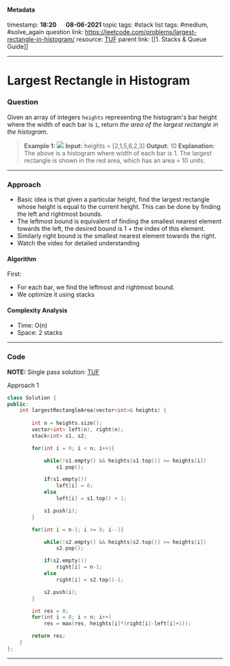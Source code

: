 #### Metadata

timestamp: **18:20**  &emsp;  **08-06-2021**
topic tags: #stack
list tags: #medium, #solve_again 
question link: https://leetcode.com/problems/largest-rectangle-in-histogram/
resource: [TUF](https://www.youtube.com/watch?v=X0X6G-eWgQ8&list=PLgUwDviBIf0p4ozDR_kJJkONnb1wdx2Ma&index=81)
parent link: [[1. Stacks & Queue Guide]]

---

# Largest Rectangle in Histogram

### Question

Given an array of integers `heights` representing the histogram's bar height where the width of each bar is `1`, return _the area of the largest rectangle in the histogram_.

>**Example 1:**
![](https://assets.leetcode.com/uploads/2021/01/04/histogram.jpg)
**Input:** heights = \[2,1,5,6,2,3\]
**Output:** 10
**Explanation:** The above is a histogram where width of each bar is 1.
The largest rectangle is shown in the red area, which has an area = 10 units.

---


### Approach
- Basic idea is that given a particular height, find the largest rectangle whose height is equal to the current height. This can be done by finding the left and rightmost bounds.
- The leftmost bound is equivalent of finding the smallest nearest element towards the left, the desired bound is 1 + the index of this element.
- Similarly right bound is the smallest nearest element towards the right.
- Watch the video for detailed understanding
#### Algorithm
First:
- For each bar, we find the leftmost and rightmost bound.
- We optimize it using stacks


#### Complexity Analysis

- Time: O(n)
- Space: 2 stacks


---


### Code

**NOTE:** Single pass solution: [TUF](https://www.youtube.com/watch?v=jC_cWLy7jSI&list=PLgUwDviBIf0p4ozDR_kJJkONnb1wdx2Ma&index=82)

Approach 1
``` cpp
class Solution {
public:
    int largestRectangleArea(vector<int>& heights) {
        
        int n = heights.size();
        vector<int> left(n), right(n);
        stack<int> s1, s2;

        for(int i = 0; i < n; i++){

            while(!s1.empty() && heights[s1.top()] >= heights[i])
                s1.pop();

            if(s1.empty())
                left[i] = 0;
            else
                left[i] = s1.top() + 1;

            s1.push(i);
        }

        for(int i = n-1; i >= 0; i--){

            while(!s2.empty() && heights[s2.top()] >= heights[i])
                s2.pop();

            if(s2.empty())
                right[i] = n-1;
            else    
                right[i] = s2.top()-1;

            s2.push(i);
        }

        int res = 0;
        for(int i = 0; i < n; i++)
            res = max(res, heights[i]*(right[i]-left[i]+1));

        return res;
    }
};

```

---



